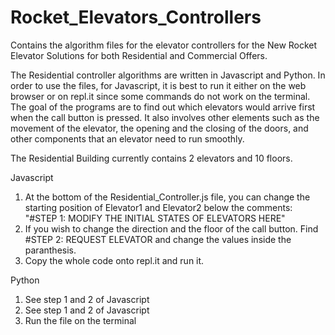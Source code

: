 # Rocket_Elevators_Controllers
Contains the algorithm files for the elevator controllers for the New Rocket Elevator Solutions for both Residential and Commercial Offers.

The Residential controller algorithms are written in Javascript and Python.
In order to use the files, for Javascript, it is best to run it either on the web browser or on repl.it since some commands do not work on the terminal.
The goal of the programs are to find out which elevators would arrive first when the call button is pressed. It also involves other elements such as the movement of the elevator,
the opening and the closing of the doors, and other components that an elevator need to run smoothly.

The Residential Building currently contains 2 elevators and 10 floors. 

Javascript
1. At the bottom of the Residential_Controller.js file, you can change the starting position of Elevator1 and Elevator2 below the
comments: "#STEP 1: MODIFY THE INITIAL STATES OF ELEVATORS HERE"
2. If you wish to change the direction and the floor of the call button. Find #STEP 2: REQUEST ELEVATOR and change the values inside the paranthesis.
3. Copy the whole code onto repl.it and run it.

Python
1. See step 1 and 2 of Javascript
2. See step 1 and 2 of Javascript
3. Run the file on the terminal
